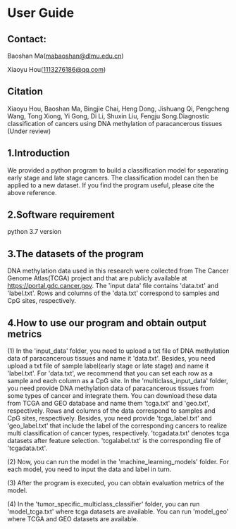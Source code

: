 # User Guide

## Contact:
Baoshan Ma(mabaoshan@dlmu.edu.cn)

Xiaoyu Hou(1113276186@qq.com)

## Citation

Xiaoyu Hou, Baoshan Ma, Bingjie Chai, Heng Dong, Jishuang Qi, Pengcheng Wang, Tong Xiong, Yi Gong, Di Li, Shuxin Liu, Fengju Song.Diagnostic classification of cancers using DNA methylation of paracancerous tissues (Under review)

## 1.Introduction
We provided a python program to build a classification model for separating early stage and late stage cancers. The classification model can then be applied to a new dataset. If you find the program useful, please cite the above reference. 

## 2.Software requirement
python 3.7 version

## 3.The datasets of the program
DNA methylation data used in this research were collected from The Cancer Genome Atlas(TCGA) project and that are publicly available at https://portal.gdc.cancer.gov. The 'input data' file contains 'data.txt' and 'label.txt'. Rows and columns of the 'data.txt' correspond to samples and CpG sites, respectively.

## 4.How to use our program and obtain output metrics
(1) In the 'input_data' folder, you need to upload a txt file of DNA methylation data of paracancerous tissues and name it 'data.txt'. Besides, you need upload a txt file of sample label(early stage or late stage) and name it 'label.txt'. For 'data.txt', we recommend that you can set each row as a sample and each column as a CpG site. In the 'multiclass_input_data' folder, you need provide DNA methylation data of paracancerous tissues from some types of cancer and integrate them. You can download these data from TCGA and GEO database and name them 'tcga.txt' and 'geo.txt', respectively. Rows and columns of the data correspond to samples and CpG sites, respectively. Besides, you need provide 'tcga_label.txt' and 'geo_label.txt' that include the label of the corresponding cancers to realize multi  classification of cancer types, respectively. 'tcgadata.txt' denotes tcga datasets after feature selection. 'tcgalabel.txt' is the corresponding file of 'tcgadata.txt'.

(2) Now, you can run the model in the 'machine_learning_models' folder. For each model, you need to input the data and label in turn. 

(3) After the program is executed, you can obtain evaluation metrics of the model.

(4) In the 'tumor_specific_multiclass_classifier' folder, you can run 'model_tcga.txt' where tcga datasets are available. You can run 'model_geo' where TCGA and GEO datasets are available.
